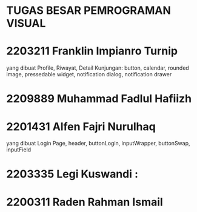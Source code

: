 # TUGAS BESAR PEMROGRAMAN VISUAL
# 2203211 Franklin Impianro Turnip
yang dibuat Profile, Riwayat, Detail Kunjungan: button, calendar, rounded image, pressedable widget, notification dialog, notification drawer
# 2209889 Muhammad Fadlul Hafiizh
# 2201431 Alfen Fajri Nurulhaq
yang dibuat Login Page, header, buttonLogin, inputWrapper, buttonSwap, inputField
# 2203335 Legi Kuswandi : 
# 2200311 Raden Rahman Ismail
